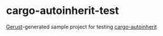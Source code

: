 # cargo-autoinherit-test

[Gerust](https://github.com/mainmatter/gerust)-generated sample project for testing [cargo-autoinherit](https://github.com/mainmatter/cargo-autoinherit)
